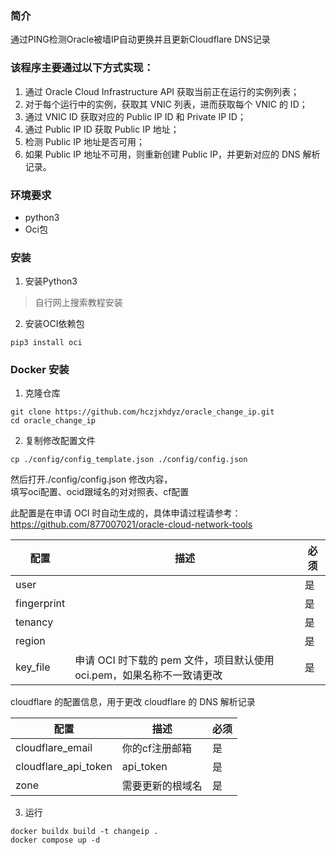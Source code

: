 ### 简介
通过PING检测Oracle被墙IP自动更换并且更新Cloudflare DNS记录

### 该程序主要通过以下方式实现：

1. 通过 Oracle Cloud Infrastructure API 获取当前正在运行的实例列表；
2. 对于每个运行中的实例，获取其 VNIC 列表，进而获取每个 VNIC 的 ID；
3. 通过 VNIC ID 获取对应的 Public IP ID 和 Private IP ID；
4. 通过 Public IP ID 获取 Public IP 地址；
5. 检测 Public IP 地址是否可用；
6. 如果 Public IP 地址不可用，则重新创建 Public IP，并更新对应的 DNS 解析记录。

### 环境要求
- python3
- Oci包

### 安装
1. 安装Python3
> 自行网上搜索教程安装
2. 安装OCI依赖包
```
pip3 install oci
```
### Docker 安装
1. 克隆仓库  
```
git clone https://github.com/hczjxhdyz/oracle_change_ip.git 
cd oracle_change_ip
```
2. 复制修改配置文件
```
cp ./config/config_template.json ./config/config.json
```
然后打开./config/config.json 修改内容，  
填写oci配置、ocid跟域名的对对照表、cf配置

此配置是在申请 OCI 时自动生成的，具体申请过程请参考：https://github.com/877007021/oracle-cloud-network-tools

| 配置        | 描述                                                         | 必须 |
| ----------- | ------------------------------------------------------------ | ---- |
| user        |                                                              | 是   |
| fingerprint |                                                              | 是   |
| tenancy     |                                                              | 是   |
| region      |                                                              | 是   |
| key_file    | 申请 OCI 时下载的 pem 文件，项目默认使用 oci.pem，如果名称不一致请更改 | 是   |


cloudflare 的配置信息，用于更改 cloudflare 的 DNS 解析记录

| 配置               | 描述           | 必须 |
| ------------------ | -------------- | ---- |
| cloudflare_email | 你的cf注册邮箱        | 是   |
| cloudflare_api_token | api_token        | 是   |
| zone            | 需要更新的根域名 | 是   |

3. 运行
```
docker buildx build -t changeip .
docker compose up -d
```
